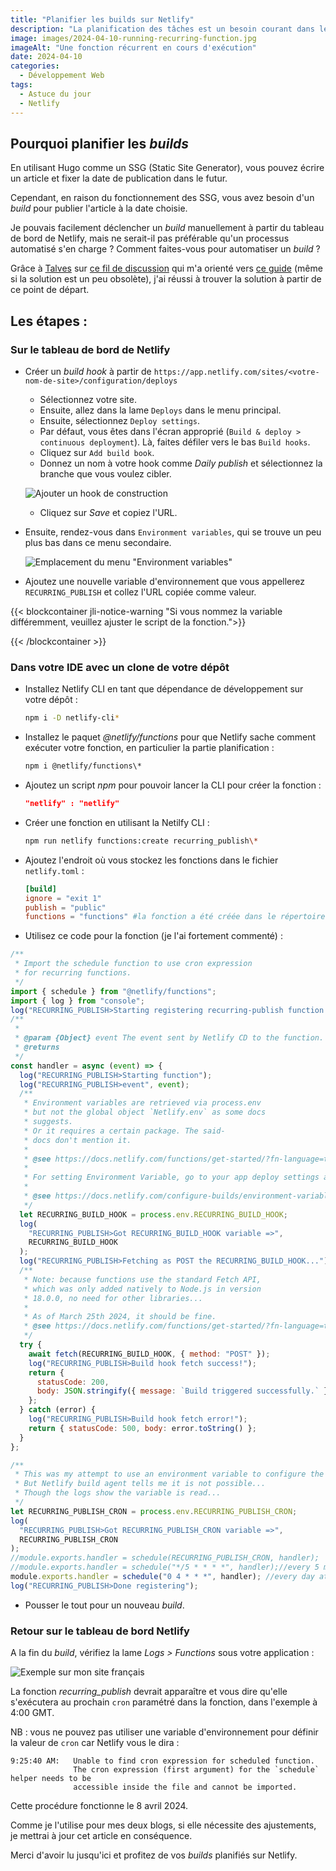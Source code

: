 ```yaml
---
title: "Planifier les builds sur Netlify"
description: "La planification des tâches est un besoin courant dans le développement de logiciels. Avec mes blogs générés par Hugo, j'avais besoin d'une telle tâche pour automatiser le flux de publication de mes articles."
image: images/2024-04-10-running-recurring-function.jpg
imageAlt: "Une fonction récurrent en cours d'exécution"
date: 2024-04-10
categories:
  - Développement Web
tags:
  - Astuce du jour
  - Netlify
---
```


## Pourquoi planifier les _builds_

En utilisant Hugo comme un SSG (Static Site Generator), vous pouvez écrire un article et fixer la date de publication dans le futur.

Cependant, en raison du fonctionnement des SSG, vous avez besoin d'un _build_ pour publier l'article à la date choisie.

Je pouvais facilement déclencher un _build_ manuellement à partir du tableau de bord de Netlify, mais ne serait-il pas préférable qu'un processus automatisé s'en charge ? Comment faites-vous pour automatiser un _build_ ?

Grâce à [Talves](https://answers.netlify.com/u/talves) sur [ce fil de discussion](https://answers.netlify.com/t/scheduling-builds-and-deploys-with-netlify/2563/5) qui m'a orienté vers [ce guide](https://www.raymondcamden.com/2022/02/04/an-early-look-at-netlify-scheduled-functions) (même si la solution est un peu obsolète), j'ai réussi à trouver la solution à partir de ce point de départ.

## Les étapes :

### Sur le tableau de bord de Netlify

- Créer un _build hook_ à partir de `https://app.netlify.com/sites/<votre-nom-de-site>/configuration/deploys`

  - Sélectionnez votre site.
  - Ensuite, allez dans la lame `Deploys` dans le menu principal.
  - Ensuite, sélectionnez `Deploy settings`.
  - Par défaut, vous êtes dans l'écran approprié (`Build & deploy > continuous deployment`). Là, faites défiler vers le bas `Build hooks`.
  - Cliquez sur `Add build book`.
  - Donnez un nom à votre hook comme _Daily publish_ et sélectionnez la branche que vous voulez cibler.

  ![Ajouter un hook de construction](images/build-hook-form.jpg)

  - Cliquez sur _Save_ et copiez l'URL.

- Ensuite, rendez-vous dans `Environment variables`, qui se trouve un peu plus bas dans ce menu secondaire.

  ![Emplacement du menu "Environment variables"](images/environment-variables-menu-blade.jpg)

- Ajoutez une nouvelle variable d'environnement que vous appellerez `RECURRING_PUBLISH` et collez l'URL copiée comme valeur.

{{< blockcontainer jli-notice-warning "Si vous nommez la variable différemment, veuillez ajuster le script de la fonction.">}}

{{< /blockcontainer >}}

### Dans votre IDE avec un clone de votre dépôt

- Installez Netlify CLI en tant que dépendance de développement sur votre dépôt :

  ```bash
  npm i -D netlify-cli*
  ```

- Installez le paquet _@netlify/functions_ pour que Netlify sache comment exécuter votre fonction, en particulier la partie planification :

  ```bash
  npm i @netlify/functions\*
  ```

- Ajoutez un script _npm_ pour pouvoir lancer la CLI pour créer la fonction :

  ```json
  "netlify" : "netlify"

  ```

- Créer une fonction en utilisant la Netilfy CLI :

  ```bash
  npm run netlify functions:create recurring_publish\*
  ```

- Ajoutez l'endroit où vous stockez les fonctions dans le fichier `netlify.toml` :

  ```toml
  [build]
  ignore = "exit 1"
  publish = "public"
  functions = "functions" #la fonction a été créée dans le répertoire 'functions' à la racine de votre référentiel.
  ```

- Utilisez ce code pour la fonction (je l'ai fortement commenté) :

```jsx
/**
 * Import the schedule function to use cron expression
 * for recurring functions.
 */
import { schedule } from "@netlify/functions";
import { log } from "console";
log("RECURRING_PUBLISH>Starting registering recurring-publish function...");
/**
 *
 * @param {Object} event The event sent by Netlify CD to the function.
 * @returns
 */
const handler = async (event) => {
  log("RECURRING_PUBLISH>Starting function");
  log("RECURRING_PUBLISH>event", event);
  /**
   * Environment variables are retrieved via process.env
   * but not the global object `Netlify.env` as some docs
   * suggests.
   * Or it requires a certain package. The said-
   * docs don't mention it.
   *
   * @see https://docs.netlify.com/functions/get-started/?fn-language=ts#environment-variables
   *
   * For setting Environment Variable, go to your app deploy settings and select the "Environment Variables" blade.
   *
   * @see https://docs.netlify.com/configure-builds/environment-variables/
   */
  let RECURRING_BUILD_HOOK = process.env.RECURRING_BUILD_HOOK;
  log(
    "RECURRING_PUBLISH>Got RECURRING_BUILD_HOOK variable =>",
    RECURRING_BUILD_HOOK
  );
  log("RECURRING_PUBLISH>Fetching as POST the RECURRING_BUILD_HOOK...");
  /**
   * Note: because functions use the standard Fetch API,
   * which was only added natively to Node.js in version
   * 18.0.0, no need for other libraries...
   *
   * As of March 25th 2024, it should be fine.
   * @see https://docs.netlify.com/functions/get-started/?fn-language=ts#runtime
   */
  try {
    await fetch(RECURRING_BUILD_HOOK, { method: "POST" });
    log("RECURRING_PUBLISH>Build hook fetch success!");
    return {
      statusCode: 200,
      body: JSON.stringify({ message: `Build triggered successfully.` }),
    };
  } catch (error) {
    log("RECURRING_PUBLISH>Build hook fetch error!");
    return { statusCode: 500, body: error.toString() };
  }
};

/**
 * This was my attempt to use an environment variable to configure the cron.
 * But Netlify build agent tells me it is not possible...
 * Though the logs show the variable is read...
 */
let RECURRING_PUBLISH_CRON = process.env.RECURRING_PUBLISH_CRON;
log(
  "RECURRING_PUBLISH>Got RECURRING_PUBLISH_CRON variable =>",
  RECURRING_PUBLISH_CRON
);
//module.exports.handler = schedule(RECURRING_PUBLISH_CRON, handler);
//module.exports.handler = schedule("*/5 * * * *", handler);//every 5 min
module.exports.handler = schedule("0 4 * * *", handler); //every day at 4am GMT
log("RECURRING_PUBLISH>Done registering");
```

- Pousser le tout pour un nouveau _build_.

### Retour sur le tableau de bord Netlify

A la fin du _build_, vérifiez la lame _Logs > Functions_ sous votre application :

![Exemple sur mon site français](images/2024-04-10-running-recurring-function.jpg)

La fonction _recurring_publish_ devrait apparaître et vous dire qu'elle s'exécutera au prochain `cron` paramétré dans la fonction, dans l'exemple à 4:00 GMT.

NB : vous ne pouvez pas utiliser une variable d'environnement pour définir la valeur de `cron` car Netlify vous le dira :

```log
9:25:40 AM:   Unable to find cron expression for scheduled function.
              The cron expression (first argument) for the `schedule` helper needs to be
              accessible inside the file and cannot be imported.
```

Cette procédure fonctionne le 8 avril 2024.

Comme je l'utilise pour mes deux blogs, si elle nécessite des ajustements, je mettrai à jour cet article en conséquence.

Merci d'avoir lu jusqu'ici et profitez de vos _builds_ planifiés sur Netlify.
